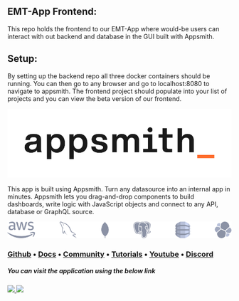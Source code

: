 ## EMT-App Frontend:

This repo holds the frontend to our EMT-App where would-be users can interact with out backend and database in the GUI built with Appsmith.

## Setup:

By setting up the backend repo all three docker containers should be running. You can then go to any browser and go to localhost:8080 to navigate to appsmith. The frontend project should populate
into your list of projects and you can view the beta version of our frontend.

![](https://raw.githubusercontent.com/appsmithorg/appsmith/release/static/appsmith_logo_primary.png)

This app is built using Appsmith. Turn any datasource into an internal app in minutes. Appsmith lets you drag-and-drop components to build dashboards, write logic with JavaScript objects and connect to any API, database or GraphQL source.

![](https://raw.githubusercontent.com/appsmithorg/appsmith/release/static/images/integrations.png)

### [Github](https://github.com/appsmithorg/appsmith) • [Docs](https://docs.appsmith.com/?utm_source=github&utm_medium=social&utm_content=appsmith_docs&utm_campaign=null&utm_term=appsmith_docs) • [Community](https://community.appsmith.com/) • [Tutorials](https://github.com/appsmithorg/appsmith/tree/update/readme#tutorials) • [Youtube](https://www.youtube.com/appsmith) • [Discord](https://discord.gg/rBTTVJp)

##### You can visit the application using the below link

###### [![](https://assets.appsmith.com/git-sync/Buttons.svg) ](http://localhost:8080/applications/644014e59f9b4532d6281257/pages/644014e59f9b4532d628125a) [![](https://assets.appsmith.com/git-sync/Buttons2.svg)](http://localhost:8080/applications/644014e59f9b4532d6281257/pages/644014e59f9b4532d628125a/edit)
